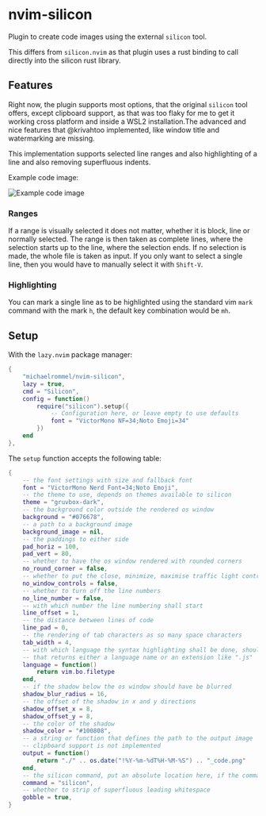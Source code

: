 # nvim-silicon

Plugin to create code images using the external `silicon` tool.

This differs from `silicon.nvim` as that plugin uses a rust binding to call directly into the silicon rust library.

## Features

Right now, the plugin supports most options, that the original `silicon` tool offers, except clipboard support, as that was too flaky for me to get it working cross platform and inside a WSL2 installation.The advanced and nice features that @krivahtoo implemented, like window title and watermarking are missing.

This implementation supports selected line ranges and also highlighting of a line and also removing superfluous indents.

Example code image:

![Example code image](https://github.com/michaelrommel/nvim-silicon/)

### Ranges

If a range is visually selected it does not matter, whether it is block, line or normally selected. The range is then taken as complete lines, where the selection starts up to the line, where the selection ends.
If no selection is made, the whole file is taken as input. If you only want to select a single line, then you would have to manually select it with `Shift-V`.

### Highlighting

You can mark a single line as to be highlighted using the standard vim `mark` command with the mark `h`, the default key combination would be `mh`.

## Setup

With the `lazy.nvim` package manager:

```lua
{
    "michaelrommel/nvim-silicon",
    lazy = true,
    cmd = "Silicon",
    config = function()
        require("silicon").setup({
            -- Configuration here, or leave empty to use defaults
            font = "VictorMono NF=34;Noto Emoji=34"
        })
    end
},
```

The `setup` function accepts the following table:

```lua
{
    -- the font settings with size and fallback font
	font = "VictorMono Nerd Font=34;Noto Emoji",
    -- the theme to use, depends on themes available to silicon
	theme = "gruvbox-dark",
    -- the background color outside the rendered os window
	background = "#076678",
    -- a path to a background image
	background_image = nil,
    -- the paddings to either side
	pad_horiz = 100,
	pad_vert = 80,
    -- whether to have the os window rendered with rounded corners
	no_round_corner = false,
    -- whether to put the close, minimize, maximise traffic light controls on the border
	no_window_controls = false,
    -- whether to turn off the line numbers
	no_line_number = false,
    -- with which number the line numbering shall start
	line_offset = 1,
    -- the distance between lines of code
	line_pad = 0,
    -- the rendering of tab characters as so many space characters
	tab_width = 4,
    -- with which language the syntax highlighting shall be done, should be a function
    -- that returns either a language name or an extension like ".js"
	language = function()
		return vim.bo.filetype
	end,
    -- if the shadow below the os window should have be blurred
	shadow_blur_radius = 16,
    -- the offset of the shadow in x and y directions
	shadow_offset_x = 8,
	shadow_offset_y = 8,
    -- the color of the shadow
	shadow_color = "#100808",
    -- a string or function that defines the path to the output image
    -- clipboard support is not implemented
	output = function()
		return "./" .. os.date("!%Y-%m-%dT%H-%M-%S") .. "_code.png"
	end,
    -- the silicon command, put an absolute location here, if the command is not in your PATH
	command = "silicon",
	-- whether to strip of superfluous leading whitespace
    gobble = true,
}
```
